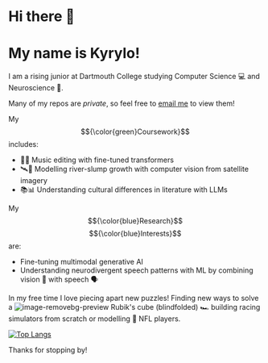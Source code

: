 # Hi there 👋
# My name is Kyrylo! 

I am a rising junior at Dartmouth College studying Computer Science 💻 and Neuroscience 🧠.

Many of my repos are *private*, so feel free to [email me](mailto:kyrylo.bakumenko@gmail.com) to view them!

My $${\color{green}Coursework}$$ includes:
- 🤖🎵 Music editing with fine-tuned transformers  
- 🛰️👀 Modelling river-slump growth with computer vision from satellite imagery  
- 📚📊 Understanding cultural differences in literature with LLMs

My $${\color{blue}Research}$$ $${\color{blue}Interests}$$ are:
- Fine-tuning multimodal generative AI  
- Understanding neurodivergent speech patterns with ML by combining vision 👀 with speech 🗣️

In my free time I love piecing apart new puzzles!              Finding new ways to solve a ![image-removebg-preview](https://github.com/user-attachments/assets/a498256f-a443-46e1-9a70-a8f6e116c3fb) Rubik's cube (blindfolded)
                                                                🏎️ building racing simulators from scratch
                                                                or modelling 🏈 NFL players.

<!-- TO-DO, LAUNCH MY OWN INSTANCE
[![Top Langs](https://github-readme-stats.vercel.app/api/top-langs/?username=Kyrylo-Bakumenko&layout=donut&theme=dark)](https://github.com/Kyrylo-Bakumenko)
-->

[![Top Langs](https://github-readme-stats.vercel.app/api/top-langs/?username=Kyrylo-Bakumenko&layout=donut&theme=dark&hide=jupyter%20notebook,CMake)](https://github.com/Kyrylo-Bakumenko)
                                                                
Thanks for stopping by!
<!--
**Kyrylo-Bakumenko/Kyrylo-Bakumenko** is a ✨ _special_ ✨ repository because its `README.md` (this file) appears on your GitHub profile.

Here are some ideas to get you started:

- 🔭 I’m currently working on ...
- 🌱 I’m currently learning ...
- 👯 I’m looking to collaborate on ...
- 🤔 I’m looking for help with ...
- 💬 Ask me about ...
- 📫 How to reach me: ...
- 😄 Pronouns: ...
- ⚡ Fun fact: ...
-->

